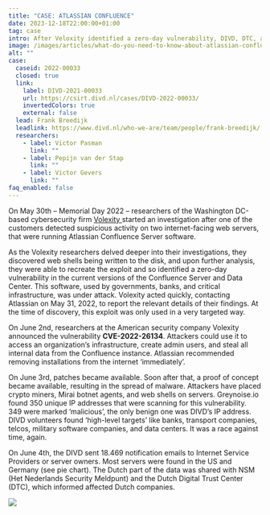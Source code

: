 ```yaml
---
title: "CASE: ATLASSIAN CONFLUENCE"
date: 2023-12-18T22:00:00+01:00
tag: case
intro: After Veloxity identified a zero-day vulnerability, DIVD, DTC, and NSM cooperated to reach out to notify 18.469 vulnerable ISPs.
image: /images/articles/what-do-you-need-to-know-about-atlassian-confluence-rce-vulnerability-1200x675.webp
alt: ""
case:
  caseid: 2022-00033
  closed: true
  link:
    label: DIVD-2021-00033
    url: https://csirt.divd.nl/cases/DIVD-2022-00033/
    invertedColors: true
    external: false
  lead: Frank Breedijk
  leadlink: https://www.divd.nl/who-we-are/team/people/frank-breedijk/
  researchers:
    - label: Victor Pasman
      link: ""
    - label: Pepijn van der Stap
      link: ""
    - label: Victor Gevers
      link: ""
faq_enabled: false
---
```


On May 30th – Memorial Day 2022 – researchers of the Washington DC-based cybersecurity firm [Volexity ](https://www.volexity.com/)started an investigation after one of the customers detected suspicious activity on two internet-facing web servers, that were running Atlassian Confluence Server software.

As the Volexity researchers delved deeper into their investigations, they discovered web shells being written to the disk, and upon further analysis, they were able to recreate the exploit and so identified a zero-day vulnerability in the current versions of the Confluence Server and Data Center. This software, used by governments, banks, and critical infrastructure, was under attack. Volexity acted quickly, contacting Atlassian on May 31, 2022, to report the relevant details of their findings. At the time of discovery, this exploit was only used in a very targeted way.

On June 2nd, researchers at the American security company Volexity announced the vulnerability **CVE-2022-26134**. Attackers could use it to access an organization’s infrastructure, create admin users, and steal all internal data from the Confluence instance. Atlassian recommended removing installations from the internet ‘immediately’.

On June 3rd, patches became available. Soon after that, a proof of concept became available, resulting in the spread of malware. Attackers have placed crypto miners, Mirai botnet agents, and web shells on servers. Greynoise.io found 350 unique IP addresses that were scanning for this vulnerability. 349 were marked ‘malicious’, the only benign one was DIVD’s IP address. DIVD volunteers found ‘high-level targets’ like banks, transport companies, telcos, military software companies, and data centers. It was a race against time, again.

On June 4th, the DIVD sent 18.469 notification emails to Internet Service Providers or server owners. Most servers were found in the US and Germany (see pie chart). The Dutch part of the data was shared with NSM (Het Nederlands Security Meldpunt) and the Dutch Digital Trust Center (DTC), which informed affected Dutch companies.

![](https://www.divd.nl/uploads/confluence_graph.png)
